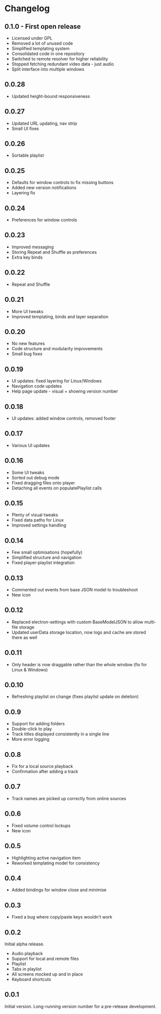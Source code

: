 # Changelog

## 0.1.0 - First open release

* Licensed under GPL
* Removed a lot of unused code
* Simplified templating system
* Consolidated code in one repository
* Switched to remote resolver for higher reliability
* Stopped fetching redundant video data - just audio
* Split interface into multiple windows



## 0.0.28

* Updated height-bound responsiveness



## 0.0.27

* Updated URL updating, nav strip
* Small UI fixes



## 0.0.26

* Sortable playlist



## 0.0.25

* Defaults for window controls to fix missing buttons
* Added new version notifications
* Layering fix



## 0.0.24

* Preferences for window controls



## 0.0.23

* Improved messaging
* Storing Repeat and Shuffle as preferences
* Extra key binds



## 0.0.22

* Repeat and Shuffle



## 0.0.21

* More UI tweaks
* Improved templating, binds and layer separation



## 0.0.20

* No new features
* Code structure and modularity improvements
* Small bug fixes



## 0.0.19

* UI updates: fixed layering for Linux/Windows
* Navigation code updates
* Help page update - visual + showing version number



## 0.0.18

* UI updates: added window controls, removed footer



## 0.0.17

* Various UI updates



## 0.0.16

* Some UI tweaks
* Sorted out debug mode
* Fixed dragging files onto player
* Detaching all events on populatePlaylist calls



## 0.0.15

* Plenty of visual tweaks
* Fixed data paths for Linux
* Improved settings handling



## 0.0.14

* Few small optimisations (hopefully)
* Simplified structure and navigation
* Fixed player-playlist integration



## 0.0.13

* Commented out events from base JSON model to troubleshoot
* New icon



## 0.0.12

* Replaced electron-settings with custom BaseModelJSON to allow multi-file storage
* Updated userData storage location, now logs and cache are stored there as well



## 0.0.11

* Only header is now draggable rather than the whole window (fix for Linux & Windows)



## 0.0.10

* Refreshing playlist on change (fixes playlist update on deletion)



## 0.0.9

* Support for adding folders
* Double-click to play
* Track titles displayed consistently in a single line
* More error logging



## 0.0.8

* Fix for a local source playback
* Confirmation after adding a track



## 0.0.7

* Track names are picked up correctly from online sources



## 0.0.6

* Fixed volume control lockups
* New icon



## 0.0.5

* Highlighting active navigation item
* Reworked templating model for consistency



## 0.0.4

* Added bindings for window close and minimise



## 0.0.3

* Fixed a bug where copy/paste keys wouldn't work



## 0.0.2

Initial alpha release.
* Audio playback
* Support for local and remote files
* Playlist
* Tabs in playlist
* All screens mocked up and in place
* Keyboard shortcuts



## 0.0.1

Initial version. Long-running version number for a pre-release development.
